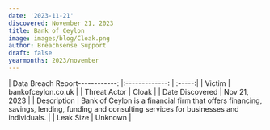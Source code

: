 ```yaml
---
date: '2023-11-21'
discovered: November 21, 2023
title: Bank of Ceylon
image: images/blog/Cloak.png
author: Breachsense Support
draft: false
yearmonths: 2023/november
---
```


| Data Breach Report------------:     |:-------------:    | :-----:|
| Victim      | bankofceylon.co.uk      | 
| Threat Actor      | Cloak      | 
| Date Discovered      | Nov 21, 2023      | 
| Description      | Bank of Ceylon is a financial firm that offers financing, savings, lending, funding and consulting services for businesses and individuals.      | 
| Leak Size      | Unknown      | 

